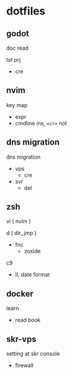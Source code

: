 
# dotfiles


## godot

doc read

tst prj
- cre


## nvim

key map
- expr
- cmdline ins, `<cr>` not


## dns migration

dns migration
- vps
  - cre
- svr
  - del


## zsh

vi ( nvim )

d ( dir_jmp )
- fnc
  - zoxide

c9
- ll, date format


## docker

learn
- read book


## skr-vps

setting at skr console
- firewall


